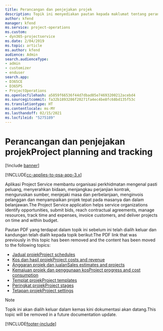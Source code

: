 ```yaml
---
title: Perancangan dan penjejakan projek
description: Topik ini menyediakan pautan kepada maklumat tentang perancangan dan penjejakan dalam Project Service Automation.
author: kfend
manager: kfend
ms.service: project-operations
ms.custom:
- dyn365-projectservice
ms.date: 2/04/2019
ms.topic: article
ms.author: kfend
audience: Admin
search.audienceType:
- admin
- customizer
- enduser
search.app:
- D365CE
- D365PS
- ProjectOperations
ms.openlocfilehash: a5859f66536f44d7dbad05e74693200212acebd4
ms.sourcegitcommit: fa32b1893286f20271fa4ec4be8fc68bd135f53c
ms.translationtype: HT
ms.contentlocale: ms-MY
ms.lasthandoff: 02/15/2021
ms.locfileid: "5275189"
---
```

# <a name="project-planning-and-tracking"></a><span data-ttu-id="f1c36-103">Perancangan dan penjejakan projek</span><span class="sxs-lookup"><span data-stu-id="f1c36-103">Project planning and tracking</span></span>

[!include [banner](../../includes/psa-now-project-operations.md)]

[!INCLUDE[cc-applies-to-psa-app-3.x](../../includes/cc-applies-to-psa-app-3x.md)]

<span data-ttu-id="f1c36-104">Aplikasi Project Service membantu organisasi perkhidmatan mengenal pasti peluang, menyerahkan bidaan, menjangkau perjanjian kontrak, menguruskan sumber, menjejaki masa dan perbelanjaan, menginvois pelanggan dan menyampaikan projek tepat pada masanya dan dalam belanjawan.</span><span class="sxs-lookup"><span data-stu-id="f1c36-104">The Project Service application helps service organizations identify opportunities, submit bids, reach contractual agreements, manage resources, track time and expenses, invoice customers, and deliver projects on time and within budget.</span></span> 

<span data-ttu-id="f1c36-105">Pautan PDF yang terdapat dalam topik ini sebelum ini telah dialih keluar dan kandungan telah dialih kepada topik berikut:</span><span class="sxs-lookup"><span data-stu-id="f1c36-105">The PDF link that was previously in this topic has been removed and the content has been moved to the following topics:</span></span>

- [<span data-ttu-id="f1c36-106">Jadual projek</span><span class="sxs-lookup"><span data-stu-id="f1c36-106">Project schedules</span></span>](../project-creating.md)
- [<span data-ttu-id="f1c36-107">Kos dan hasil projek</span><span class="sxs-lookup"><span data-stu-id="f1c36-107">Project costs and revenue</span></span>](../project-estimating.md)
- [<span data-ttu-id="f1c36-108">Anggaran projek dan jualan</span><span class="sxs-lookup"><span data-stu-id="f1c36-108">Sales estimates and projects</span></span>](../project-leveraging.md)
- [<span data-ttu-id="f1c36-109">Kemajuan projek dan penggunaan kos</span><span class="sxs-lookup"><span data-stu-id="f1c36-109">Project progress and cost consumption</span></span>](../project-tracking.md)
- [<span data-ttu-id="f1c36-110">Templat projek</span><span class="sxs-lookup"><span data-stu-id="f1c36-110">Project templates</span></span>](../project-templates.md)
- [<span data-ttu-id="f1c36-111">Peringkat projek</span><span class="sxs-lookup"><span data-stu-id="f1c36-111">Project stages</span></span>](../project-stages.md)
- [<span data-ttu-id="f1c36-112">Tetapan projek</span><span class="sxs-lookup"><span data-stu-id="f1c36-112">Project settings</span></span>](../project-settings.md)

> [!NOTE]
> <span data-ttu-id="f1c36-113">Topik ini akan dialih keluar dalam kemas kini dokumentasi akan datang.</span><span class="sxs-lookup"><span data-stu-id="f1c36-113">This topic will be removed in a future documentation update.</span></span> 


[!INCLUDE[footer-include](../../includes/footer-banner.md)]